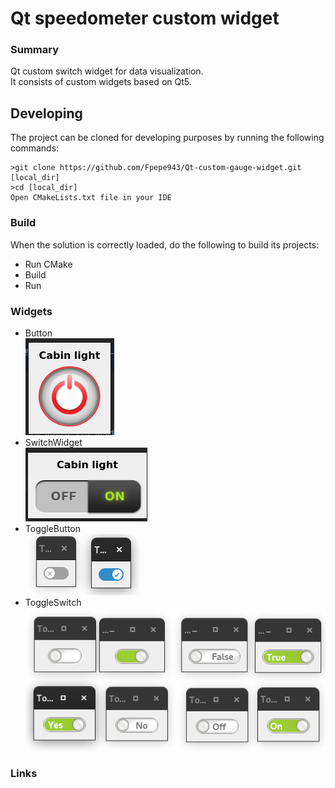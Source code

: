 Qt speedometer custom widget
======================
### Summary
Qt custom switch widget for data visualization.  
It consists of custom widgets based on Qt5. 
## Developing
The project can be cloned for developing purposes by running the following commands:
```shell
>git clone https://github.com/Fpepe943/Qt-custom-gauge-widget.git [local_dir]
>cd [local_dir]
Open CMakeLists.txt file in your IDE
```
### Build

When the solution is correctly loaded, do the following to build its projects:
- Run CMake
- Build
- Run

### Widgets
- Button  
![Button](/ReadMeImages/Button.png)  
- SwitchWidget  
![SwitchWidget](/ReadMeImages/SwitchWidget.png)  
- ToggleButton  
![ToggleButton](/ReadMeImages/ToggleBotton.png)  
- ToggleSwitch  
![ToggleSwitch](/ReadMeImages/ToggleSwitch.png)  

### Links

